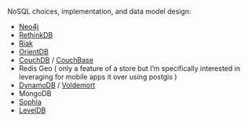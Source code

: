 NoSQL choices, implementation, and data model design:

- [Neo4j](http://neo4j.com/)
- [RethinkDB](http://rethinkdb.com/)
- [Riak](http://basho.com/products/#riak)
- [OrientDB](http://orientdb.com/orientdb/)
- [CouchDB](http://couchdb.apache.org/) / [CouchBase](http://www.couchbase.com/)
- Redis Geo ( only a feature of a store but I’m specifically interested in leveraging for mobile apps it over using postgis )
- [DynamoDB](http://aws.amazon.com/dynamodb/) / [Voldemort](https://github.com/voldemort/voldemort/tree/master)
- MongoDB
- [Sophia](https://github.com/pmwkaa/sophia)
- [LevelDB](https://github.com/google/leveldb)

